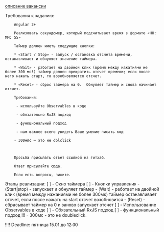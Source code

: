 [описание вакансии](https://rabota.ua/company6675059/vacancy8331050)

Требования к заданию:
        
        Angular 2+
        
        Реализовать секундомер, который подсчитывает время в формате «HH: MM: SS»
        
        Таймер должен иметь следующие кнопки:
        
        * «Start / Stop» - запуск / остановка отсчета времени, останавливает и обнуляет значение таймера.
        
        * «Wait» - работает на двойной клик (время между нажатиями не более 300 мс!) таймер должен прекратить отсчет времени; если после него нажать старт, то возобновляется отсчет.
        
        * «Reset» - сброс таймера на 0.  Обнуляет таймер и снова начинает отсчет.
        
        Требования:
        
         - используйте Observables в коде
        
         - обязательно RxJS подход
        
         - функциональный подход
        
         - нам важнее всего увидеть Ваше умение писать код
        
        - 300млс – это не dblclick
        
         
        
        Просьба присылать ответ ссылкой на гитхаб.
        
        Ответ присылайте сюда.
        
        Если есть вопросы, пишите.
        
Этапы реализации:
[ ] - Окно таймера
[ ] - Кнопки управления 
    - (Start|stop) - запускает и обнуляет таймер
    - (Wait) - работает на двойной клик (время между нажаниями не более 300мs) таймер останавливает отсчет, если после нажать на start отсчет возобновится
    - (Reset) - сбрасывает таймер на 0 и заново запускает отсчет
[ ] - Использование Observables в коде
[ ] - Обязательный RxJS подход
[ ] - функциональный подход
!!! - 300мс - это не doubleclick.

!!!! Deadline: пятница 15.01 до 12:00
        
